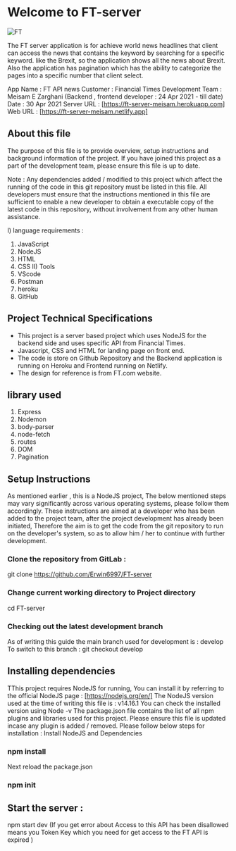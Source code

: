 # Welcome to FT-server

![FT](https://www.samanthaettus.com/wp-content/uploads/2014/08/ft-logo.png)

The FT server application is for achieve world news headlines that client can access the news that contains the keyword by searching for a specific keyword. like the Brexit, so the application shows all the news about Brexit.
Also the application has pagination which has the ability to categorize the pages into a specific number that client select.

App Name : FT API news 
Customer : Financial Times 
Development Team : Meisam E Zarghani (Backend , frontend developer : 24 Apr 2021 - till date) 
Date : 30 Apr 2021
Server URL : [https://ft-server-meisam.herokuapp.com]
Web URL : [https://ft-server-meisam.netlify.app]

## About this file
The purpose of this file is to provide overview, setup instructions and background information of the project. If you have joined this project as a part of the development team, please ensure this file is up to date.

Note : Any dependencies added / modified to this project which affect the running of the code in this git repository must be listed in this file. All developers must ensure that the instructions mentioned in this file are sufficient to enable a new developer to obtain a executable copy of the latest code in this repository, without involvement from any other human assistance.

I) language requirements :
   1) JavaScript
   2) NodeJS
   3) HTML
   4) CSS
   II) Tools
   1) VScode
   2) Postman
   3) heroku
   4) GitHub

## Project Technical Specifications
* This project is a server based project which uses NodeJS for the backend side and uses specific API from Financial Times.
* Javascript, CSS and HTML for landing page on front end.
* The code is store on Github Repository and the Backend application is running on Heroku and Frontend running on Netlify. 
* The design for reference is from FT.com website.

## library used
   1) Express
   2) Nodemon
   3) body-parser
   4) node-fetch
   5) routes
   6) DOM
   7) Pagination

## Setup Instructions
As mentioned earlier , this is a NodeJS project, The below mentioned steps may vary significantly across various operating systems, please follow them accordingly.
These instructions are aimed at a developer who has been added to the project team, after the project development has already been initiated, Therefore the aim is to get the code from the git repository to run on the developer's system, so as to allow him / her to continue with further development.

### Clone the repository from GitLab :
git clone https://github.com/Erwin6997/FT-server

### Change current working directory to Project directory
cd FT-server

### Checking out the latest development branch
As of writing this guide the main branch used for development is : develop
To switch to this branch : git checkout develop

## Installing dependencies
TThis project requires NodeJS for running, You can install it by referring to the official NodeJS page : [https://nodejs.org/en/] 
The NodeJS version used at the time of writing this file is : v14.16.1 You can check the installed version using Node -v The package.json file contains the list of all npm plugins and libraries used for this project. 
Please ensure this file is updated incase any plugin is added / removed. 
Please follow below steps for installation : 
Install NodeJS and Dependencies 
### npm install 
Next reload the package.json 
### npm init

## Start the server :
npm start dev
   (If you get error about Access to this API has been disallowed means you Token Key which you need for get access to the FT API is expired )
